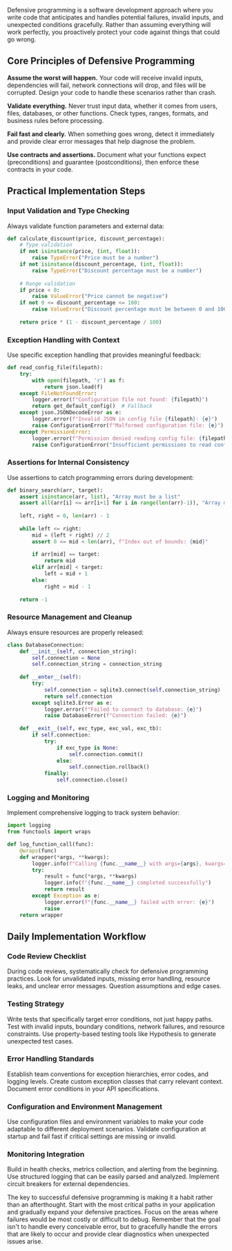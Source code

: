 Defensive programming is a software development approach where you write code that anticipates and handles potential failures, invalid inputs, and unexpected conditions gracefully. Rather than assuming everything will work perfectly, you proactively protect your code against things that could go wrong.

## Core Principles of Defensive Programming

**Assume the worst will happen.** Your code will receive invalid inputs, dependencies will fail, network connections will drop, and files will be corrupted. Design your code to handle these scenarios rather than crash.

**Validate everything.** Never trust input data, whether it comes from users, files, databases, or other functions. Check types, ranges, formats, and business rules before processing.

**Fail fast and clearly.** When something goes wrong, detect it immediately and provide clear error messages that help diagnose the problem.

**Use contracts and assertions.** Document what your functions expect (preconditions) and guarantee (postconditions), then enforce these contracts in your code.

## Practical Implementation Steps

### Input Validation and Type Checking

Always validate function parameters and external data:

```python
def calculate_discount(price, discount_percentage):
    # Type validation
    if not isinstance(price, (int, float)):
        raise TypeError("Price must be a number")
    if not isinstance(discount_percentage, (int, float)):
        raise TypeError("Discount percentage must be a number")
    
    # Range validation
    if price < 0:
        raise ValueError("Price cannot be negative")
    if not 0 <= discount_percentage <= 100:
        raise ValueError("Discount percentage must be between 0 and 100")
    
    return price * (1 - discount_percentage / 100)
```

### Exception Handling with Context

Use specific exception handling that provides meaningful feedback:

```python
def read_config_file(filepath):
    try:
        with open(filepath, 'r') as f:
            return json.load(f)
    except FileNotFoundError:
        logger.error(f"Configuration file not found: {filepath}")
        return get_default_config()  # Fallback
    except json.JSONDecodeError as e:
        logger.error(f"Invalid JSON in config file {filepath}: {e}")
        raise ConfigurationError(f"Malformed configuration file: {e}")
    except PermissionError:
        logger.error(f"Permission denied reading config file: {filepath}")
        raise ConfigurationError("Insufficient permissions to read configuration")
```

### Assertions for Internal Consistency

Use assertions to catch programming errors during development:

```python
def binary_search(arr, target):
    assert isinstance(arr, list), "Array must be a list"
    assert all(arr[i] <= arr[i+1] for i in range(len(arr)-1)), "Array must be sorted"
    
    left, right = 0, len(arr) - 1
    
    while left <= right:
        mid = (left + right) // 2
        assert 0 <= mid < len(arr), f"Index out of bounds: {mid}"
        
        if arr[mid] == target:
            return mid
        elif arr[mid] < target:
            left = mid + 1
        else:
            right = mid - 1
    
    return -1
```

### Resource Management and Cleanup

Always ensure resources are properly released:

```python
class DatabaseConnection:
    def __init__(self, connection_string):
        self.connection = None
        self.connection_string = connection_string
    
    def __enter__(self):
        try:
            self.connection = sqlite3.connect(self.connection_string)
            return self.connection
        except sqlite3.Error as e:
            logger.error(f"Failed to connect to database: {e}")
            raise DatabaseError(f"Connection failed: {e}")
    
    def __exit__(self, exc_type, exc_val, exc_tb):
        if self.connection:
            try:
                if exc_type is None:
                    self.connection.commit()
                else:
                    self.connection.rollback()
            finally:
                self.connection.close()
```

### Logging and Monitoring

Implement comprehensive logging to track system behavior:

```python
import logging
from functools import wraps

def log_function_call(func):
    @wraps(func)
    def wrapper(*args, **kwargs):
        logger.info(f"Calling {func.__name__} with args={args}, kwargs={kwargs}")
        try:
            result = func(*args, **kwargs)
            logger.info(f"{func.__name__} completed successfully")
            return result
        except Exception as e:
            logger.error(f"{func.__name__} failed with error: {e}")
            raise
    return wrapper
```

## Daily Implementation Workflow

### Code Review Checklist

During code reviews, systematically check for defensive programming practices. Look for unvalidated inputs, missing error handling, resource leaks, and unclear error messages. Question assumptions and edge cases.

### Testing Strategy

Write tests that specifically target error conditions, not just happy paths. Test with invalid inputs, boundary conditions, network failures, and resource constraints. Use property-based testing tools like Hypothesis to generate unexpected test cases.

### Error Handling Standards

Establish team conventions for exception hierarchies, error codes, and logging levels. Create custom exception classes that carry relevant context. Document error conditions in your API specifications.

### Configuration and Environment Management

Use configuration files and environment variables to make your code adaptable to different deployment scenarios. Validate configuration at startup and fail fast if critical settings are missing or invalid.

### Monitoring Integration

Build in health checks, metrics collection, and alerting from the beginning. Use structured logging that can be easily parsed and analyzed. Implement circuit breakers for external dependencies.

The key to successful defensive programming is making it a habit rather than an afterthought. Start with the most critical paths in your application and gradually expand your defensive practices. Focus on the areas where failures would be most costly or difficult to debug. Remember that the goal isn't to handle every conceivable error, but to gracefully handle the errors that are likely to occur and provide clear diagnostics when unexpected issues arise.